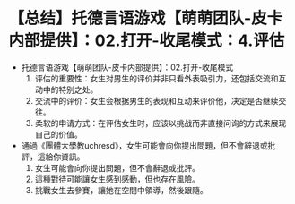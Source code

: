 # 【总结】托德言语游戏【萌萌团队-皮卡内部提供】：02.打开-收尾模式：4.评估

-   托德言语游戏【萌萌团队-皮卡内部提供】：02.打开-收尾模式
    1.  评估的重要性：女生对男生的评价并非只看外表吸引力，还包括交流和互动中的特别之处。
    2.  交流中的评价：女生会根据男生的表现和互动来评价他，决定是否继续交往。
    3.  柔软的申请方式：在评估女生时，应该以挑战而非直接问询的方式来展现自己的价值。
-   通過《團體大學教uchresd》，女生可能會向你提出問題，但不會辭退或批評，這給你資訊。
    1.  女生可能會向你提出問題，但不會辭退或批評。
    2.  這種對待可能讓女生感到感動，但也存在風險。
    3.  挑戰女生去參賽，讓她在空間中領導，然後跟隨。